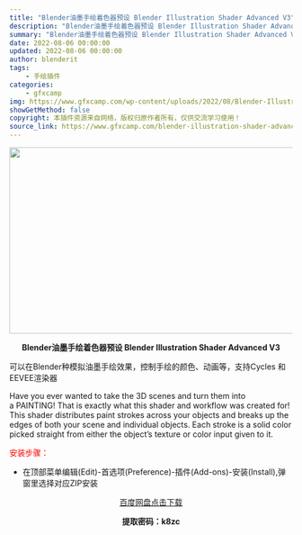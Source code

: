 ```yaml
---
title: "Blender油墨手绘着色器预设 Blender Illustration Shader Advanced V3"
description: "Blender油墨手绘着色器预设 Blender Illustration Shader Advanced V3 可以在Blender种模拟油墨手绘效果，控制手绘的颜色、动画等，支持Cycles 和E..."
summary: "Blender油墨手绘着色器预设 Blender Illustration Shader Advanced V3 可以在Blender种模拟油墨手绘效果，控制手绘的颜色、动画等，支持Cycles 和E..."
date: 2022-08-06 00:00:00
updated: 2022-08-06 00:00:00
author: blenderit
tags: 
    - 手绘插件
categories:
    - gfxcamp
img: https://www.gfxcamp.com/wp-content/uploads/2022/08/Blender-Illustration-Shader-Advanced.jpg
showGetMethod: false
copyright: 本插件资源来自网络，版权归原作者所有，仅供交流学习使用！
source_link: https://www.gfxcamp.com/blender-illustration-shader-advanced/
---
```

<div><p><img decoding="async" class="aligncenter size-full wp-image-105792" src="https://www.gfxcamp.com/wp-content/uploads/2022/08/Blender-Illustration-Shader-Advanced.jpg" data-src="https://www.gfxcamp.com/wp-content/uploads/2022/08/Blender-Illustration-Shader-Advanced.jpg" alt="" width="590" height="331" data-srcset="https://www.gfxcamp.com/wp-content/uploads/2022/08/Blender-Illustration-Shader-Advanced.jpg 590w, https://www.gfxcamp.com/wp-content/uploads/2022/08/Blender-Illustration-Shader-Advanced-150x84.jpg 150w" data-sizes="(max-width: 590px) 100vw, 590px"></p><p style="text-align: center;"><strong>Blender油墨手绘着色器预设 Blender Illustration Shader Advanced V3</strong></p><p>可以在Blender种模拟油墨手绘效果，控制手绘的颜色、动画等，支持Cycles 和EEVEE渲染器</p><p>Have you ever wanted to take the 3D scenes and turn them into a PAINTING! That is exactly what this shader and workflow was created for! This shader distributes paint strokes across your objects and breaks up the edges of both your scene and individual objects. Each stroke is a solid color picked straight from either the object’s texture or color input given to it.</p><p><span style="color: #ff0000;">安装步骤：</span></p><ul>
<li>在顶部菜单编辑(Edit)-首选项(Preference)-插件(Add-ons)-安装(Install),弹窗里选择对应ZIP安装</li>
</ul><p style="text-align: center;"><a class="maxbutton-3 maxbutton maxbutton-baidu" target="_blank" rel="noopener" href="https://pan.baidu.com/s/14_QxRTmjnR4TEL8dGJdF5A?pwd=k8zc"><span class="mb-text">百度网盘点击下载</span></a></p><p style="text-align: center;"><strong>提取密码：k8zc</strong></p></div>